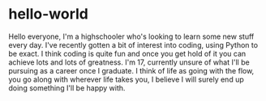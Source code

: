 # hello-world
Hello everyone, I'm a highschooler who's looking to learn some new stuff every day. 
I've recently gotten a bit of interest into coding, using Python to be exact. I think coding is quite fun and once you get hold of it you can achieve lots and lots of greatness. I'm 17, currently unsure of what I'll be pursuing as a career once I graduate. I think of life as going with the flow, you go along with wherever life takes you, I believe I will surely end up doing something I'll be happy with. 
